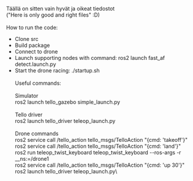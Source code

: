 Täällä on sitten vain hyvät ja oikeat tiedostot\
("Here is only good and right files" :D)\
\
How to run the code:
- Clone src
- Build package
- Connect to drone
- Launch supporting nodes with command: ros2 launch fast_af detect.launch.py
- Start the drone racing: ./startup.sh
\
\
Useful commands:\
\
Simulator\
ros2 launch tello_gazebo simple_launch.py\
\
Tello driver\
ros2 launch tello_driver teleop_launch.py\
\
Drone commands\
ros2 service call /tello_action tello_msgs/TelloAction "{cmd: 'takeoff'}"\
ros2 service call /tello_action tello_msgs/TelloAction "{cmd: 'land'}"\
ros2 run teleop_twist_keyboard teleop_twist_keyboard --ros-args -r __ns:=/drone1\
ros2 service call /tello_action tello_msgs/TelloAction "{cmd: 'up 30'}"\
ros2 launch tello_driver teleop_launch.py\